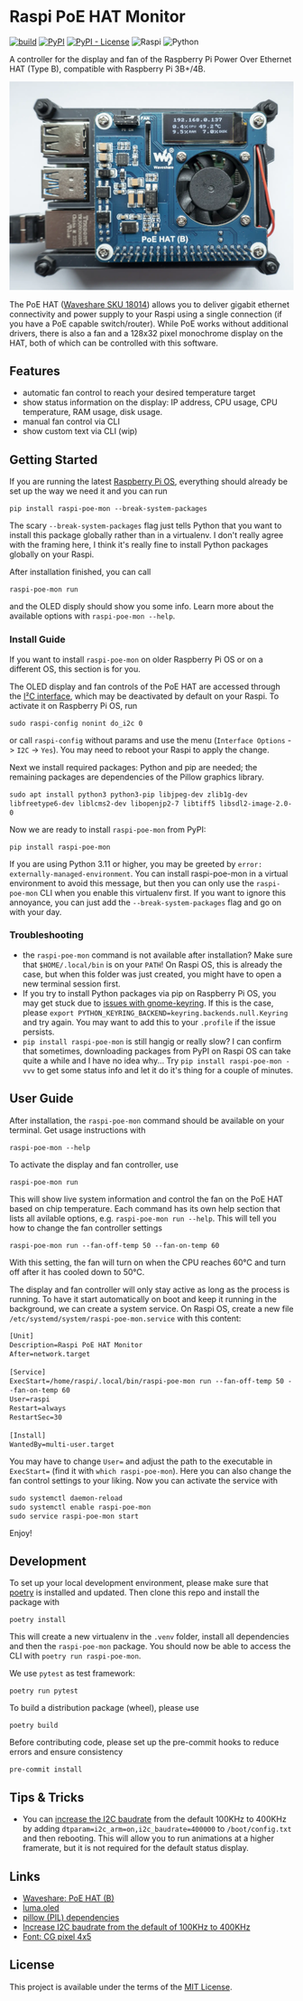 # Raspi PoE HAT Monitor

[![build](https://github.com/klamann/raspi-poe-mon/actions/workflows/build.yml/badge.svg?branch=main&event=push)](https://github.com/klamann/raspi-poe-mon/actions/workflows/build.yml)
[![PyPI](https://img.shields.io/pypi/v/raspi-poe-mon)](https://pypi.org/project/raspi-poe-mon/)
[![PyPI - License](https://img.shields.io/pypi/l/raspi-poe-mon)](https://github.com/klamann/raspi-poe-mon/blob/main/LICENSE)
![Raspi](https://img.shields.io/badge/Raspberry%20Pi-A22846?logo=Raspberry%20Pi&logoColor=white)
![Python](https://img.shields.io/badge/python-3670A0?logo=python&logoColor=ffdd54)

A controller for the display and fan of the Raspberry Pi Power Over Ethernet HAT (Type B), compatible with Raspberry Pi 3B+/4B.

![](https://raw.githubusercontent.com/klamann/raspi-poe-mon/main/docs/raspi-poe-hat-2k.webp)

The PoE HAT ([Waveshare SKU 18014](https://www.waveshare.com/wiki/PoE_HAT_(B))) allows you to deliver gigabit ethernet connectivity and power supply to your Raspi using a single connection (if you have a PoE capable switch/router). While PoE works without additional drivers, there is also a fan and a 128x32 pixel monochrome display on the HAT, both of which can be controlled with this software.

## Features

* automatic fan control to reach your desired temperature target
* show status information on the display: IP address, CPU usage, CPU temperature, RAM usage, disk usage.
* manual fan control via CLI
* show custom text via CLI (wip)

## Getting Started

If you are running the latest [Raspberry Pi OS](https://www.raspberrypi.com/software/), everything should already be set up the way we need it and you can run

    pip install raspi-poe-mon --break-system-packages

The scary `--break-system-packages` flag just tells Python that you want to install this package globally rather than in a virtualenv. I don't really agree with the framing here, I think it's really fine to install Python packages globally on your Raspi.

After installation finished, you can call

    raspi-poe-mon run

and the OLED disply should show you some info. Learn more about the available options with `raspi-poe-mon --help`.

### Install Guide

If you want to install `raspi-poe-mon` on older Raspberry Pi OS or on a different OS, this section is for you.

The OLED display and fan controls of the PoE HAT are accessed through the [I²C interface](https://de.wikipedia.org/wiki/I%C2%B2C), which may be deactivated by default on your Raspi. To activate it on Raspberry Pi OS, run

    sudo raspi-config nonint do_i2c 0

or call `raspi-config` without params and use the menu (`Interface Options` -> `I2C` -> `Yes`). You may need to reboot your Raspi to apply the change.

Next we install required packages: Python and pip are needed; the remaining packages are dependencies of the Pillow graphics library.

    sudo apt install python3 python3-pip libjpeg-dev zlib1g-dev libfreetype6-dev liblcms2-dev libopenjp2-7 libtiff5 libsdl2-image-2.0-0

Now we are ready to install `raspi-poe-mon` from PyPI:

    pip install raspi-poe-mon

If you are using Python 3.11 or higher, you may be greeted by `error: externally-managed-environment`. You can install raspi-poe-mon in a virtual environment to avoid this message, but then you can only use the `raspi-poe-mon` CLI when you enable this virtualenv first. If you want to ignore this annoyance, you can just add the `--break-system-packages` flag and go on with your day.

### Troubleshooting

* the `raspi-poe-mon` command is not available after installation? Make sure that `$HOME/.local/bin` is on your `PATH`! On Raspi OS, this is already the case, but when this folder was just created, you might have to open a new terminal session first.
* If you try to install Python packages via pip on Raspberry Pi OS, you may get stuck due to [issues with gnome-keyring](https://github.com/pypa/pip/issues/7883). If this is the case, please `export PYTHON_KEYRING_BACKEND=keyring.backends.null.Keyring` and try again. You may want to add this to your `.profile` if the issue persists.
* `pip install raspi-poe-mon` is still hangig or really slow? I can confirm that sometimes, downloading packages from PyPI on Raspi OS can take quite a while and I have no idea why... Try `pip install raspi-poe-mon -vvv` to get some status info and let it do it's thing for a couple of minutes.

## User Guide

After installation, the `raspi-poe-mon` command should be available on your terminal. Get usage instructions with

    raspi-poe-mon --help

To activate the display and fan controller, use

    raspi-poe-mon run

This will show live system information and control the fan on the PoE HAT based on chip temperature. Each command has its own help section that lists all avilable options, e.g. `raspi-poe-mon run --help`. This will tell you how to change the fan controller settings

    raspi-poe-mon run --fan-off-temp 50 --fan-on-temp 60

With this setting, the fan will turn on when the CPU reaches 60°C and turn off after it has cooled down to 50°C.

The display and fan controller will only stay active as long as the process is running. To have it start automatically on boot and keep it running in the background, we can create a system service. On Raspi OS, create a new file `/etc/systemd/system/raspi-poe-mon.service` with this content:

```
[Unit]
Description=Raspi PoE HAT Monitor
After=network.target

[Service]
ExecStart=/home/raspi/.local/bin/raspi-poe-mon run --fan-off-temp 50 --fan-on-temp 60
User=raspi
Restart=always
RestartSec=30

[Install]
WantedBy=multi-user.target
```

You may have to change `User=` and adjust the path to the executable in `ExecStart=` (find it with `which raspi-poe-mon`). Here you can also change the fan control settings to your liking. Now you can activate the service with

    sudo systemctl daemon-reload
    sudo systemctl enable raspi-poe-mon
    sudo service raspi-poe-mon start

Enjoy!

## Development

To set up your local development environment, please make sure that [poetry](https://python-poetry.org/docs/#installation) is installed and updated. Then clone this repo and install the package with

    poetry install

This will create a new virtualenv in the `.venv` folder, install all dependencies and then the `raspi-poe-mon` package. You should now be able to access the CLI with `poetry run raspi-poe-mon`.

We use `pytest` as test framework:

    poetry run pytest

To build a distribution package (wheel), please use

    poetry build

Before contributing code, please set up the pre-commit hooks to reduce errors and ensure consistency

    pre-commit install

## Tips & Tricks

* You can [increase the I2C baudrate](https://luma-oled.readthedocs.io/en/latest/hardware.html#enabling-the-i2c-interface) from the default 100KHz to 400KHz by adding `dtparam=i2c_arm=on,i2c_baudrate=400000` to `/boot/config.txt` and then rebooting. This will allow you to run animations at a higher framerate, but it is not required for the default status display.

## Links

* [Waveshare: PoE HAT (B)](https://www.waveshare.com/wiki/PoE_HAT_(B))
* [luma.oled](https://github.com/rm-hull/luma.oled)
* [pillow (PIL) dependencies](https://pillow.readthedocs.io/en/latest/installation.html#external-libraries)
* [Increase I2C baudrate from the default of 100KHz to 400KHz](https://luma-oled.readthedocs.io/en/latest/hardware.html#enabling-the-i2c-interface)
* [Font: CG pixel 4x5](https://fontstruct.com/fontstructions/show/1404171/cg-pixel-4x5)

## License

This project is available under the terms of the [MIT License](./LICENSE).
